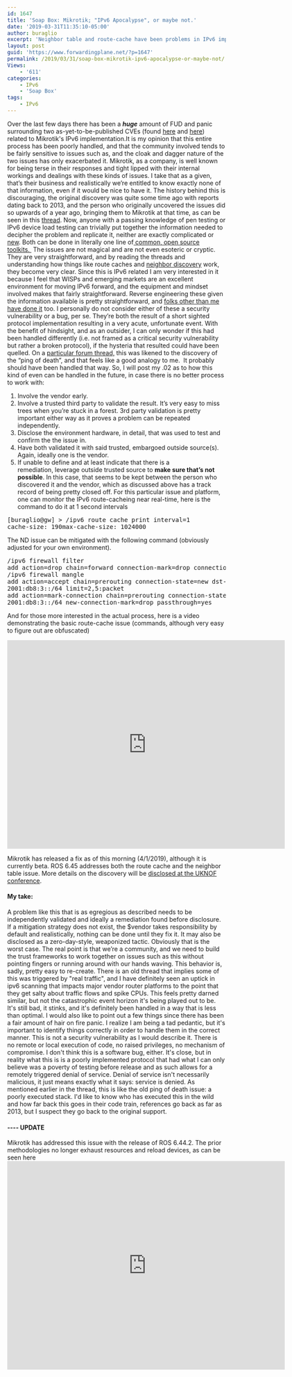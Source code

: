 ```yaml
---
id: 1647
title: 'Soap Box: Mikrotik; "IPv6 Apocalypse", or maybe not.'
date: '2019-03-31T11:35:10-05:00'
author: buraglio
excerpt: 'Neighbor table and route-cache have been problems in IPv6 implementations since the beginning. No one is immune to the basics. '
layout: post
guid: 'https://www.forwardingplane.net/?p=1647'
permalink: /2019/03/31/soap-box-mikrotik-ipv6-apocalypse-or-maybe-not/
Views:
    - '611'
categories:
    - IPv6
    - 'Soap Box'
tags:
    - IPv6
---
```


Over the last few days there has been a <em><strong>huge</strong></em> amount of FUD and panic surrounding two as-yet-to-be-published CVEs (found <a href="https://cve.mitre.org/cgi-bin/cvename.cgi?name=CVE-2018-19298">here</a> and <a href="https://cve.mitre.org/cgi-bin/cvename.cgi?name=CVE-2018-19299">here</a>) related to Mikrotik's IPv6 implementation.It is my opinion that this entire process has been poorly handled, and that the community involved tends to be fairly sensitive to issues such as, and the cloak and dagger nature of the two issues has only exacerbated it. Mikrotik, as a company, is well known for being terse in their responses and tight lipped with their internal workings and dealings with these kinds of issues. I take that as a given, that’s their business and realistically we’re entitled to know exactly none of that information, even if it would be nice to have it. The history behind this is discouraging, the original discovery was quite some time ago with reports dating back to 2013, and the person who originally uncovered the issues did so upwards of a year ago, bringing them to Mikrotik at that time, as can be seen in this <a href="https://forum.mikrotik.com/viewtopic.php?f=2&amp;t=125841&amp;p=654116&amp;hilit=ndpexhaust26#p654116">thread</a>. Now, anyone with a passing knowledge of pen testing or IPv6 device load testing can trivially put together the information needed to decipher the problem and replicate it, neither are exactly complicated or <a href="https://insinuator.net/2013/03/ipv6-neighbor-cache-exhaustion-attacks-risk-assessment-mitigation-strategies-part-1/">new</a>. Both can be done in literally one line of<a href="https://tools.kali.org/information-gathering/thc-ipv6"> common, open source toolkits.&nbsp;</a>&nbsp;The issues are not magical and are not even esoteric or cryptic. They are very straightforward, and by reading the threads and understanding how things like route caches and <a href="https://en.wikipedia.org/wiki/Neighbor_Discovery_Protocol">neighbor discovery</a> work, they become very clear.
Since this is IPv6 related I am very interested in it because I feel that WISPs and emerging markets are an excellent environment for moving IPv6 forward, and the equipment and mindset involved makes that fairly straightforward. Reverse engineering these given the information available is pretty straightforward, and <a href="https://www.iparchitechs.com/">folks other than me have done it</a> too.
I personally do not consider either of these a security vulnerability or a bug, per se. They’re both the result of a short sighted protocol implementation resulting in a very acute, unfortunate event. With the benefit of hindsight, and as an outsider, I can only wonder if this had been handled differently (i.e. not framed as a critical security vulnerability but rather a broken protocol), if the hysteria that resulted could have been quelled. On a <a href="https://forum.mikrotik.com/viewtopic.php?f=2&amp;t=147048&amp;start=50">particular forum thread,</a> this was likened to the discovery of the “ping of death”, and that feels like a good analogy to me. &nbsp;It probably should have been handled that way.
So, I will post my .02 as to how this kind of even can be handled in the future, in case there is no better process to work with:
1. Involve the vendor early.
2. Involve a trusted third party to validate the result. It’s very easy to miss trees when you’re stuck in a forest. 3rd party validation is pretty important either way as it proves a problem can be repeated independently.
3. Disclose the environment hardware, in detail, that was used to test and confirm the the issue in.
4. Have both validated it with said trusted, embargoed outside source(s). Again, ideally one is the vendor.
5. If unable to define and at least indicate that there is a remediation,&nbsp;leverage outside trusted source to <strong>make sure that’s not possible</strong>. In this case, that seems to be kept between the person who discovered it and the vendor, which as discussed above has a track record of being pretty closed off.
For this particular issue and platform, one can monitor the IPv6 route-cacheing near real-time, here is the command to do it at 1 second intervals
<pre>[buraglio@gw] &gt; /ipv6 route cache print interval=1
cache-size: 190max-cache-size: 1024000</pre>
The ND issue can be mitigated with the following command (obviously adjusted for your own environment).
<pre>/ipv6 firewall filter
add action=drop chain=forward connection-mark=drop connection-state=new
/ipv6 firewall mangle
add action=accept chain=prerouting connection-state=new dst-address=\
2001:db8:3::/64 limit=2,5:packet
add action=mark-connection chain=prerouting connection-state=new dst-address=\
2001:db8:3::/64 new-connection-mark=drop passthrough=yes</pre>
And for those more interested in the actual process, here is a video demonstrating the basic route-cache issue (commands, although very easy to figure out are obfuscated)
<p style="text-align: center;"><iframe src="https://www.youtube.com/embed/YEdMTa6XKWk" width="640" height="480" frameborder="0" allowfullscreen="allowfullscreen"></iframe></p>
Mikrotik has released a fix as of this morning (4/1/2019), although it is currently beta. ROS 6.45 addresses both the route cache and the neighbor table issue. More details on the discovery will be <a href="https://indico.uknof.org.uk/event/46/contributions/speakers">disclosed at the UKNOF conference</a>.
<h4>My take:</h4>
A problem like this that is as egregious as described needs to be independently validated and ideally a remediation found before disclosure. If a mitigation strategy does not exist, the $vendor takes responsibility by default and realistically, nothing can be done until they fix it. It may also be disclosed as a zero-day-style, weaponized tactic. Obviously that is the worst case. The real point is that we’re a community, and we need to build the trust frameworks to work together on issues such as this without pointing fingers or running around with our hands waving.
This behavior is, sadly, pretty easy to re-create. There is an old thread that implies some of this was triggered by "real traffic", and I have definitely seen an uptick in ipv6 scanning that impacts major vendor router platforms to the point that they get salty about traffic flows and spike CPUs. This feels pretty darned similar, but not the catastrophic event horizon it's being played out to be. It's still bad, it stinks, and it's definitely been handled in a way that is less than optimal. I would also like to point out a few things since there has been a fair amount of hair on fire panic. I realize I am being a tad pedantic, but it's important to identify things correctly in order to handle them in the correct manner. This is not a security vulnerability as I would describe it. There is no remote or local execution of code, no raised privileges, no mechanism of compromise. I don't think this is a software bug, either. It's close, but in reality what this is is a poorly implemented protocol that had what I can only believe was a poverty of testing before release and as such allows for a remotely triggered denial of service.
Denial of service isn't necessarily malicious, it just means exactly what it says: service is denied. As mentioned earlier in the thread, this is like the old ping of death issue: a poorly executed stack.
I'd like to know who has executed this in the wild and how far back this goes in their code train, references go back as far as 2013, but I suspect they go back to the original support.
<h4>---- UPDATE</h4>
Mikrotik has addressed this issue with the release of ROS 6.44.2. The prior methodologies no longer exhaust resources and reload devices, as can be seen here
<iframe width="640" height="480" src="https://www.youtube.com/embed/XWPMzPW4jPA" frameborder="0" allow="accelerometer; autoplay; encrypted-media; gyroscope; picture-in-picture" allowfullscreen=""></iframe>